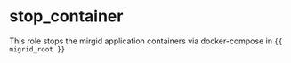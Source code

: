# stop\_container

This role stops the mirgid application containers via docker-compose in `{{ migrid_root }}`
